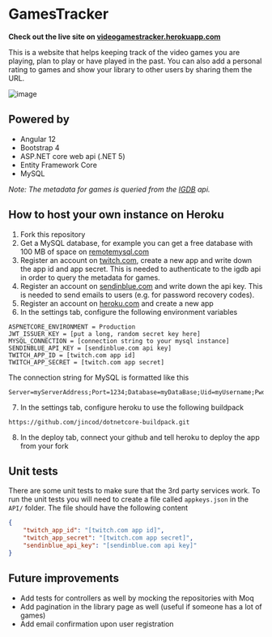 # GamesTracker
**Check out the live site on [videogamestracker.herokuapp.com](https://videogamestracker.herokuapp.com/)**

This is a website that helps keeping track of the video games you are playing, plan to play or have played in the past. You can also add a personal rating to games and show your library to other users by sharing them the URL.

![image](https://user-images.githubusercontent.com/50030666/140655753-7c2fae86-6c43-440e-9679-c48441d01d19.png)

## Powered by
- Angular 12
- Bootstrap 4
- ASP.NET core web api (.NET 5)
- Entity Framework Core
- MySQL

*Note: The metadata for games is queried from the [IGDB](https://www.igdb.com/) api.*

## How to host your own instance on Heroku
1. Fork this repository
2. Get a MySQL database, for example you can get a free database with 100 MB of space on [remotemysql.com](https://remotemysql.com/)
3. Register an account on [twitch.com](https://twitch.com), create a new app and write down the app id and app secret. This is needed to authenticate to the igdb api in order to query the metadata for games.
4. Register an account on [sendinblue.com](https://sendinblue.com) and write down the api key. This is needed to send emails to users (e.g. for password recovery codes).
5. Register an account on [heroku.com](https://heroku.com) and create a new app
6. In the settings tab, configure the following environment variables

```
ASPNETCORE_ENVIRONMENT = Production
JWT_ISSUER_KEY = [put a long, random secret key here]
MYSQL_CONNECTION = [connection string to your mysql instance]
SENDINBLUE_API_KEY = [sendinblue.com api key]
TWITCH_APP_ID = [twitch.com app id]
TWITCH_APP_SECRET = [twitch.com app secret]
```
The connection string for MySQL is formatted like this
```
Server=myServerAddress;Port=1234;Database=myDataBase;Uid=myUsername;Pwd=myPassword;
```

7. In the settings tab, configure heroku to use the following buildpack

```
https://github.com/jincod/dotnetcore-buildpack.git
```

8. In the deploy tab, connect your github and tell heroku to deploy the app from your fork

## Unit tests
There are some unit tests to make sure that the 3rd party services work. To run the unit tests you will need to create a file called `appkeys.json` in the `API/` folder. The file should have the following content
```json
{
	"twitch_app_id": "[twitch.com app id]",
	"twitch_app_secret": "[twitch.com app secret]",
	"sendinblue_api_key": "[sendinblue.com api key]"
}
```

## Future improvements
- Add tests for controllers as well by mocking the repositories with Moq
- Add pagination in the library page as well (useful if someone has a lot of games)
- Add email confirmation upon user registration
